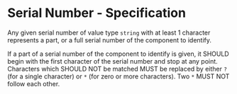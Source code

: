 # Serial Number - Specification

Any given serial number of value type `string` with at least 1 character represents a part, or a full serial number of
the component to identify.

If a part of a serial number of the component to identify is given, it SHOULD begin with the first character of the
serial number and stop at any point.
Characters which SHOULD NOT be matched MUST be replaced by either `?` (for a single character) or `*` (for zero or more
characters).
Two `*` MUST NOT follow each other.
